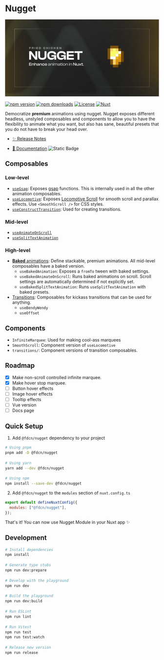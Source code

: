<!--
Get your module up and running quickly.

Find and replace all on all files (CMD+SHIFT+F):
- Name: Nugget
- Package name: @fdcn/nugget
- Description: Democratise premium animations using nugget.
-->

# Nugget

![Nugget](./src/public/nugget-banner.jpg)

[![npm version][npm-version-src]][npm-version-href]
[![npm downloads][npm-downloads-src]][npm-downloads-href]
[![License][license-src]][license-href]
[![Nuxt][nuxt-src]][nuxt-href]

Democratize **premium** animations using nugget. Nugget exposes different
headless, unstyled composables and components to allow you to have the
flexibility to animate what you want, but also has sane, beautiful presets that
you do not have to break your head over.

- [✨ Release Notes](/CHANGELOG.md)
<!-- - [🏀 Online playground](https://stackblitz.com/github/your-org/@fdcn/nugget?file=playground%2Fapp.vue) -->
- [📖 Documentation](https://nugget.stevenjohn.co) ![Static
Badge](https://img.shields.io/badge/%E2%9A%A0%EF%B8%8F-WIP-red)

## Composables

### Low-level

- [`useGsap`](/src/runtime/composables/use-gsap): Exposes [gsap][gsap-href] functions. This is internally used in all the other animation composables.
- [`useLocomotive`](/src/runtime/composables/use-locomotive): Exposes [Locomotive Scroll][locomotive-href] for smooth scroll and parallax effects. Use `<SmoothScroll />` for CSS styles.
- [`useConstructTransition`](/src/runtime/composables/transitions): Used for creating transitions.

### Mid-level

- [`useAnimateOnScroll`](/src/runtime/composables/use-animate-on-scroll)
- [`useSplitTextAnimation`](/src/runtime/composables/use-split-text-animation)

### High-level

- [**Baked** animations](/src/runtime/composables/baked): Define stackable, premium animations. All mid-level composables have a baked version.
  - `useBakedAnimation`: Exposes a `fromTo` tween with baked settings.
  - `useBakedAnimateOnScroll`: Runs baked animations on scroll. Scroll settings are automatically determined if not explicitly set.
  - `useBakedSplitTextAnimation`: Runs `useSplitTextAnimation` with baked presets.
- [Transitions](/src/runtime/composables/transitions): Composables for kickass transitions that can be used for anything.
  - `useBendyWendy`
  - `useOffset`

## Components

- `InfiniteMarquee`: Used for making cool-ass marquees
- `SmoothScroll`: Component version of `useLocomotive`
- `transitions/`: Component versions of transition composables.

## Roadmap

- [x] Make non-scroll controlled infinite marquee.
- [x] Make hover stop marquee.
- [ ] Button hover effects
- [ ] Image hover effects
- [ ] Tooltip effects
- [ ] Vue version
- [ ] Docs page

## Quick Setup

1. Add `@fdcn/nugget` dependency to your project

```bash
# Using pnpm
pnpm add -D @fdcn/nugget

# Using yarn
yarn add --dev @fdcn/nugget

# Using npm
npm install --save-dev @fdcn/nugget
```

2. Add `@fdcn/nugget` to the `modules` section of `nuxt.config.ts`

```js
export default defineNuxtConfig({
  modules: ["@fdcn/nugget"],
});
```

That's it! You can now use Nugget Module in your Nuxt app ✨

## Development

```bash
# Install dependencies
npm install

# Generate type stubs
npm run dev:prepare

# Develop with the playground
npm run dev

# Build the playground
npm run dev:build

# Run ESLint
npm run lint

# Run Vitest
npm run test
npm run test:watch

# Release new version
npm run release
```

<!-- Badges -->

[npm-version-src]: https://img.shields.io/npm/v/@fdcn/nugget/latest.svg?style=flat&colorA=18181B&colorB=28CF8D
[npm-version-href]: https://npmjs.com/package/@fdcn/nugget
[npm-downloads-src]: https://img.shields.io/npm/dm/@fdcn/nugget.svg?style=flat&colorA=18181B&colorB=28CF8D
[npm-downloads-href]: https://npmjs.com/package/@fdcn/nugget
[license-src]: https://img.shields.io/npm/l/@fdcn/nugget.svg?style=flat&colorA=18181B&colorB=28CF8D
[license-href]: https://npmjs.com/package/@fdcn/nugget
[nuxt-src]: https://img.shields.io/badge/Nuxt-18181B?logo=nuxt.js
[nuxt-href]: https://nuxt.com
[gsap-href]: https://gsap.com/
[locomotive-href]: https://github.com/locomotivemtl/locomotive-scroll/tree/v5-beta
